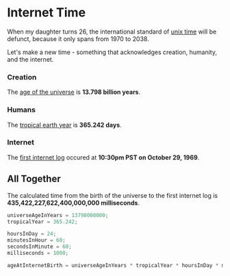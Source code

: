 # Internet Time

When my daughter turns 26, the international standard of [unix time](http://en.wikipedia.org/wiki/Unix_time) will be defunct, because it only spans from 1970 to 2038.

Let's make a new time - something that acknowledges creation, humanity, and the internet.

### Creation

The [age of the universe](http://en.wikipedia.org/wiki/Age_of_the_universe) is **13.798 billion years**.

### Humans

The [tropical earth year](http://en.wikipedia.org/wiki/Tropical_year) is **365.242 days**.

### Internet

The [first internet log](http://en.wikipedia.org/wiki/ARPANET) occured at **10:30pm PST on October 29, 1969**.

## All Together

The calculated time from the birth of the universe to the first internet log is **435,422,227,622,400,000,000 milliseconds**.

```js
universeAgeInYears = 13798000000;
tropicalYear = 365.242;

hoursInDay = 24;
minutesInHour = 60;
secondsInMinute = 60;
milliseconds = 1000;

ageAtInternetBirth = universeAgeInYears * tropicalYear * hoursInDay * minutesInHour * secondsInMinute * milliseconds;
```
